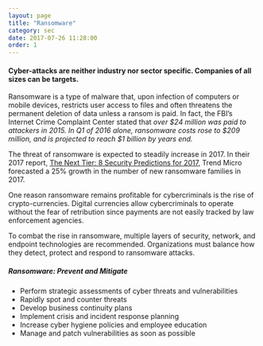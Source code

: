 ```yaml
---
layout: page
title: "Ransomware"
category: sec
date: 2017-07-26 11:28:00
order: 1
---
```


#### Cyber-attacks are neither industry nor sector specific. Companies of all sizes can be targets.
Ransomware is a type of malware that, upon infection of computers or mobile devices, restricts user access to files and often threatens the permanent deletion of data unless a ransom is paid. In fact, the FBI’s Internet Crime Complaint Center stated that _over $24 million was paid to attackers in 2015. In Q1 of 2016 alone, ransomware costs rose to $209 million, and is projected to reach $1 billion by years end._

The threat of ransomware is expected to steadily increase in 2017. In their 2017 report, [The Next Tier: 8 Security Predictions for 2017](http://www.trendmicro.com/vinfo/us/security/research-and-analysis/predictions/2017), Trend Micro forecasted a 25% growth in the number of new ransomware families in 2017.

One reason ransomware remains profitable for cybercriminals is the rise of crypto-currencies. Digital currencies allow cybercriminals to operate without the fear of retribution since payments are not easily tracked by law enforcement agencies. 

To combat the rise in ransomware, multiple layers of security, network, and endpoint technologies are recommended. Organizations must balance how they detect, protect and respond to ransomware attacks. 

##### Ransomware: Prevent and Mitigate

* Perform strategic assessments of cyber threats and vulnerabilities
* Rapidly spot and counter threats
* Develop business continuity plans
* Implement crisis and incident response planning
* Increase cyber hygiene policies and employee education
* Manage and patch vulnerabilities as soon as possible
